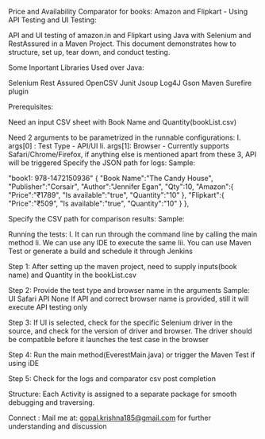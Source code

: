 Price and Availability Comparator for books: Amazon and Flipkart - Using API Testing and UI Testing:

API and UI testing of amazon.in and Flipkart using Java with Selenium and RestAssured in a Maven Project. This document demonstrates how to structure, set up, tear down, and conduct testing. 

Some Inportant Libraries Used over Java:

Selenium
Rest Assured
OpenCSV
Junit
Jsoup
Log4J
Gson
Maven Surefire plugin

Prerequisites:

Need an input CSV sheet with Book Name and Quantity(bookList.csv)

Need 2 arguments to be parametrized in the runnable configurations:
I. args[0] : Test Type - API/UI
Ii. args[1]: Browser - Currently supports Safari/Chrome/Firefox, if anything else is mentioned apart from these 3, API will be triggered
Specify the JSON path for logs:
Sample:

"book1: 978-1472150936"
{
"Book Name":"The Candy House",
"Publisher":"Corsair",
"Author":"Jennifer Egan",
"Qty":10,
"Amazon":{
"Price":"₹1789",
"Is available":"true",
"Quantity":"10"
},
"Flipkart":{
"Price":"₹509",
"Is available":"true",
"Quantity":"10"
}
}, 


Specify the CSV path for comparison results:
Sample:
           

Running the tests:
          I. It can run through the command line by calling the main method
          Ii. We can use any IDE to execute the same
          Iii. You can use Maven Test or generate a build and schedule it through       Jenkins

Step 1:
After setting up the maven project, need to supply inputs(book name) and Quantity in the bookList.csv

Step 2:
Provide the test type and browser name in the arguments
Sample:
UI Safari
API None
If API and correct browser name is provided, still it will execute API testing only


Step 3:
If UI is selected, check for the specific Selenium driver in the source, and check for the version of driver and browser. The driver should be compatible before it launches the test case in the browser

Step 4:
Run the main method(EverestMain.java) or trigger the Maven Test if using iDE 

Step 5:
Check for the logs and comparator csv post completion


Structure:
Each Activity is assigned to a separate package for smooth debugging and traversing.



Connect :
Mail me at: gopal.krishna185@gmail.com for further understanding and discussion










